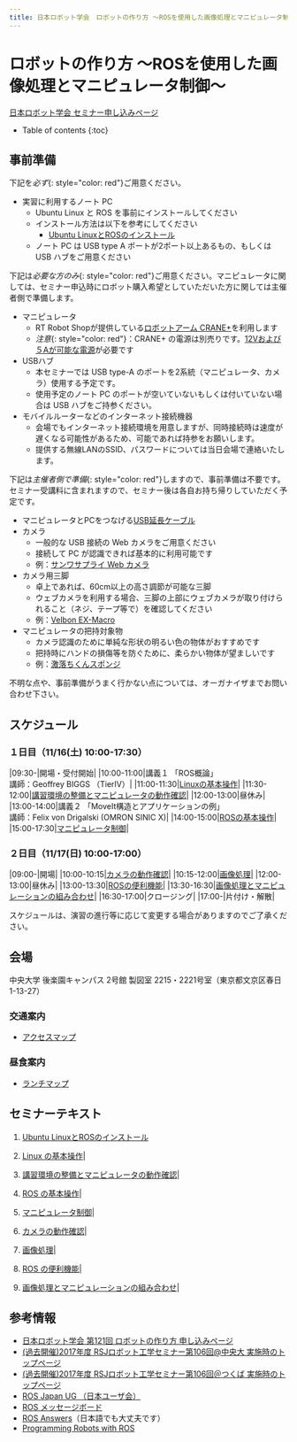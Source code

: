 ```yaml
---
title: 日本ロボット学会　ロボットの作り方 ～ROSを使用した画像処理とマニピュレータ制御～
---
```


# ロボットの作り方 ～ROSを使用した画像処理とマニピュレータ制御～

[日本ロボット学会 セミナー申し込みページ](https://www.rsj.or.jp/event/seminar/news/2019/s121.html)

- Table of contents
{:toc}

## 事前準備

下記を*必ず*{: style="color: red"}ご用意ください。

- 実習に利用するノート PC
  - Ubuntu Linux と ROS を事前にインストールしてください
  - インストール方法は以下を参考にしてください
    - [Ubuntu LinuxとROSのインストール](linux_and_ros_install.html)
  - ノート PC は USB type A ポートが2ポート以上あるもの、もしくは USB ハブをご用意ください

下記は*必要な方のみ*{: style="color: red"}ご用意ください。マニピュレータに関しては、セミナー申込時にロボット購入希望としていただいた方に関しては主催者側で準備します。

- マニピュレータ
  - RT Robot Shopが提供している[ロボットアーム CRANE+](https://www.rt-shop.jp/index.php?main_page=product_info&cPath=1324&products_id=3626)を利用します
  - _注意_{: style="color: red"}：CRANE+ の電源は別売りです。[12Vおよび５Aが可能な電源](http://www.rt-shop.jp/index.php?main_page=product_info&cPath=1000_1012_1131&products_id=595)が必要です
- USBハブ
  - 本セミナーでは USB type-A のポートを2系統（マニピュレータ、カメラ）使用する予定です。
  - 使用予定のノート PC のポートが空いていないもしくは付いていない場合は USB ハブをご持参ください。
- モバイルルーターなどのインターネット接続機器
  - 会場でもインターネット接続環境を用意しますが、同時接続時は速度が遅くなる可能性があるため、可能であれば持参をお願いします。
  - 提供する無線LANのSSID、パスワードについては当日会場で連絡いたします。

下記は*主催者側で準備*{: style="color: red"}しますので、事前準備は不要です。セミナー受講料に含まれますので、セミナー後は各自お持ち帰りしていただく予定です。

- マニピュレータとPCをつなげる[USB延長ケーブル](https://www.amazon.co.jp/gp/product/B007STDLM0)
- カメラ
  - 一般的な USB 接続の Web カメラをご用意ください
  - 接続して PC が認識できれば基本的に利用可能です
  - 例：[サンワサプライ Web カメラ](https://www.sanwa.co.jp/product/syohin.asp?code=CMS-V41BK&cate=1)
- カメラ用三脚
  - 卓上であれば、60cm以上の高さ調節が可能な三脚
  - ウェブカメラを利用する場合、三脚の上部にウェブカメラが取り付けられること（ネジ、テープ等で）を確認してください
  - 例：[Velbon EX-Macro](https://www.amazon.co.jp/gp/product/B00DL5RP5Y)
- マニピュレータの把持対象物
  - カメラ認識のために単純な形状の明るい色の物体がおすすめです
  - 把持時にハンドの損傷等を防ぐために、柔らかい物体が望ましいです
  - 例：[激落ちくんスポンジ](https://www.amazon.co.jp/dp/B07J6534TN)

不明な点や、事前準備がうまく行かない点については、オーガナイザまでお問い合わせ下さい。

## スケジュール

### １日目（11/16(土) 10:00-17:30）

|09:30-|開場・受付開始|
|10:00-11:00|講義１ 「ROS概論」<br>講師：Geoffrey BIGGS （TierⅣ）|
|11:00-11:30|[Linuxの基本操作](linux_basics.html)|
|11:30-12:00|[講習環境の整備とマニピュレータの動作確認](manipulator_check.html)|
|12:00-13:00|昼休み|
|13:00-14:00|講義２ 「MoveIt構造とアプリケーションの例」<br>講師：Felix von Drigalski (OMRON SINIC X)|
|14:00-15:00|[ROSの基本操作](ros_basics.html)|
|15:00-17:30|[マニピュレータ制御](manipulators_and_moveit.html)|

### ２日目（11/17(日) 10:00-17:00）

|09:00-|開場|
|10:00-10:15|[カメラの動作確認](camera_check.html)|
|10:15-12:00|[画像処理](image_processing_and_opencv.html)|
|12:00-13:00|昼休み|
|13:00-13:30|[ROSの便利機能](ros_useful_stuff.html)|
|13:30-16:30|[画像処理とマニピュレーションの組み合わせ](full_application.html)|
|16:30-17:00|クロージング|
|17:00-|片付け・解散|

スケジュールは、演習の進行等に応じて変更する場合がありますのでご了承ください。

## 会場

中央大学 後楽園キャンパス 2号館 製図室 2215・2221号室（東京都文京区春日1-13-27）

### 交通案内

- [アクセスマップ](/files/access.pdf)

### 昼食案内

- [ランチマップ](/files/lunch.pdf)


## セミナーテキスト

1. [Ubuntu LinuxとROSのインストール](linux_and_ros_install.html)

1. [Linux の基本操作](linux_basics.html)|

1. [講習環境の整備とマニピュレータの動作確認](manipulator_check.html)|

1. [ROS の基本操作](ros_basics.html)|

1. [マニピュレータ制御](manipulators_and_moveit.html)|

1. [カメラの動作確認](camera_check.html)|

1. [画像処理](image_processing_and_opencv.html)|

1. [ROS の便利機能](ros_useful_stuff.html)|

1. [画像処理とマニピュレーションの組み合わせ](full_application.html)|

## 参考情報

- [日本ロボット学会 第121回 ロボットの作り方 申し込みページ](https://www.rsj.or.jp/event/seminar/news/2019/s121.html)
- [(過去開催)2017年度 RSJロボット工学セミナー第106回@中央大 実施時のトップページ](index_20171021.html)
- [(過去開催)2017年度 RSJロボット工学セミナー第106回＠つくば 実施時のトップページ](index_20170617.html)
- [ROS Japan UG （日本ユーザ会）](https://rosjp.connpass.com/)
- [ROS メッセージボード](https://discourse.ros.org/)
- [ROS Answers](http://answers.ros.org/)（日本語でも大丈夫です）
- [Programming Robots with ROS](http://shop.oreilly.com/product/0636920024736.do)
